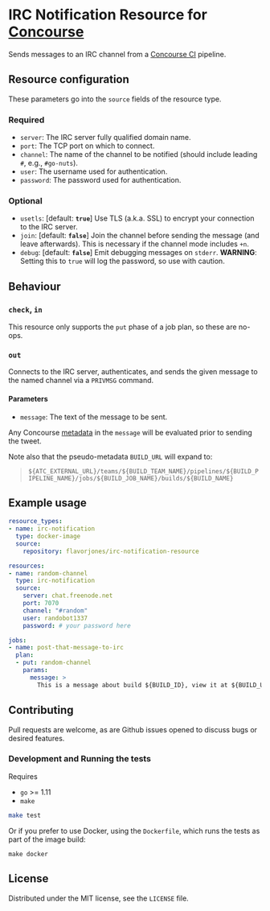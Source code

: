 # IRC Notification Resource for [Concourse](https://concourse.ci)

Sends messages to an IRC channel from a [Concourse CI](https://concourse.ci) pipeline.


## Resource configuration

These parameters go into the `source` fields of the resource type.


### Required

* `server`: The IRC server fully qualified domain name.
* `port`: The TCP port on which to connect.
* `channel`: The name of the channel to be notified (should include leading `#`, e.g., `#go-nuts`).
* `user`: The username used for authentication.
* `password`: The password used for authentication.


### Optional

* `usetls`: [default: __`true`__] Use TLS (a.k.a. SSL) to encrypt your connection to the IRC server.
* `join`: [default: __`false`__] Join the channel before sending the message (and leave afterwards). This is necessary if the channel mode includes `+n`.
* `debug`: [default: __`false`__] Emit debugging messages on `stderr`. __WARNING__: Setting this to `true` will log the password, so use with caution.


## Behaviour

### `check`, `in`

This resource only supports the `put` phase of a job plan, so these are no-ops.


### `out`

Connects to the IRC server, authenticates, and sends the given message to the named channel via a `PRIVMSG` command.


#### Parameters

* `message`: The text of the message to be sent.

Any Concourse [metadata][] in the `message` will be evaluated prior to sending the tweet.

Note also that the pseudo-metadata `BUILD_URL` will expand to:

> `${ATC_EXTERNAL_URL}/teams/${BUILD_TEAM_NAME}/pipelines/${BUILD_PIPELINE_NAME}/jobs/${BUILD_JOB_NAME}/builds/${BUILD_NAME}`

  [metadata]: http://concourse.ci/implementing-resources.html#resource-metadata


## Example usage

``` yml
resource_types:
- name: irc-notification
  type: docker-image
  source:
    repository: flavorjones/irc-notification-resource

resources:
- name: random-channel
  type: irc-notification
  source:
    server: chat.freenode.net
    port: 7070
    channel: "#random"
    user: randobot1337
    password: # your password here

jobs:
- name: post-that-message-to-irc
  plan:
  - put: random-channel
    params:
      message: >
        This is a message about build ${BUILD_ID}, view it at ${BUILD_URL}
```


## Contributing

Pull requests are welcome, as are Github issues opened to discuss bugs or desired features.


### Development and Running the tests

Requires

* `go` >= 1.11
* `make`

``` sh
make test
```

Or if you prefer to use Docker, using the `Dockerfile`, which runs the tests as part of the image build:

```
make docker
```


## License

Distributed under the MIT license, see the `LICENSE` file.
